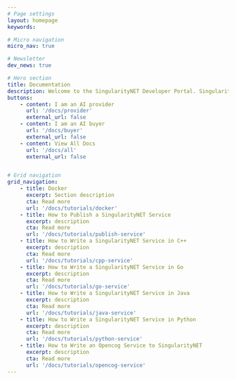 ```yaml
---
# Page settings
layout: homepage
keywords:

# Micro navigation
micro_nav: true

# Newsletter
dev_news: true

# Hero section
title: Documentation
description: Welcome to the SingularityNET Developer Portal. SingularityNET lets anyone create, share, and monetize AI services at scale. The world’s decentralized AI network has arrived.
buttons:
    - content: I am an AI provider
      url: '/docs/provider'
      external_url: false
    - content: I am an AI buyer
      url: '/docs/buyer'
      external_url: false
    - content: View All Docs
      url: '/docs/all'
      external_url: false


# Grid navigation
grid_navigation:
    - title: Docker
      excerpt: Section description
      cta: Read more
      url: '/docs/tutorials/docker'
    - title: How to Publish a SingularityNET Service
      excerpt: description
      cta: Read more
      url: '/docs/tutorials/publish-service'
    - title: How to Write a SingularityNET Service in C++
      excerpt: description
      cta: Read more
      url: '/docs/tutorials/cpp-service'
    - title: How to Write a SingularityNET Service in Go
      excerpt: description
      cta: Read more
      url: '/docs/tutorials/go-service'
    - title: How to Write a SingularityNET Service in Java
      excerpt: description
      cta: Read more
      url: '/docs/tutorials/java-service'
    - title: How to Write a SingularityNET Service in Python
      excerpt: description
      cta: Read more
      url: '/docs/tutorials/python-service'
    - title: How to Write an Opencog Service to SingularityNET
      excerpt: description
      cta: Read more
      url: '/docs/tutorials/opencog-service'
---
```

